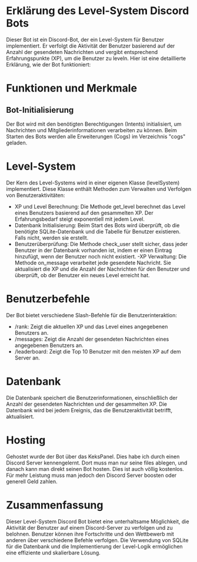 # Erklärung des Level-System Discord Bots
Dieser Bot ist ein Discord-Bot, der ein Level-System für Benutzer implementiert. Er verfolgt die Aktivität der Benutzer basierend auf der Anzahl der gesendeten Nachrichten und vergibt entsprechend Erfahrungspunkte (XP), um die Benutzer zu leveln. Hier ist eine detaillierte Erklärung, wie der Bot funktioniert:

# Funktionen und Merkmale
## Bot-Initialisierung
Der Bot wird mit den benötigten Berechtigungen (Intents) initialisiert, um Nachrichten und Mitgliederinformationen verarbeiten zu können. Beim Starten des Bots werden alle Erweiterungen (Cogs) im Verzeichnis "cogs" geladen.

# Level-System
Der Kern des Level-Systems wird in einer eigenen Klasse (levelSystem) implementiert. Diese Klasse enthält Methoden zum Verwalten und Verfolgen von Benutzeraktivitäten:
  - XP und Level Berechnung: Die Methode get_level berechnet das Level eines Benutzers basierend auf den gesammelten XP. Der Erfahrungsbedarf steigt exponentiell mit jedem Level.
  - Datenbank Initialisierung: Beim Start des Bots wird überprüft, ob die benötigte SQLite-Datenbank und die Tabelle für Benutzer existieren. Falls nicht, werden sie erstellt.
  - Benutzerüberprüfung: Die Methode check_user stellt sicher, dass jeder Benutzer in der Datenbank vorhanden ist, indem er einen Eintrag hinzufügt, wenn der Benutzer noch nicht existiert.
   -XP Verwaltung: Die Methode on_message verarbeitet jede gesendete Nachricht. Sie aktualisiert die XP und die Anzahl der Nachrichten für den Benutzer und überprüft, ob der Benutzer ein neues Level erreicht hat.

# Benutzerbefehle
Der Bot bietet verschiedene Slash-Befehle für die Benutzerinteraktion:
  - /rank: Zeigt die aktuellen XP und das Level eines angegebenen Benutzers an.
  - /messages: Zeigt die Anzahl der gesendeten Nachrichten eines angegebenen Benutzers an.
  - /leaderboard: Zeigt die Top 10 Benutzer mit den meisten XP auf dem Server an.
# Datenbank
Die Datenbank speichert die Benutzerinformationen, einschließlich der Anzahl der gesendeten Nachrichten und der gesammelten XP. Die Datenbank wird bei jedem Ereignis, das die Benutzeraktivität betrifft, aktualisiert.

# Hosting
Gehostet wurde der Bot über das KeksPanel. Dies habe ich durch einen Discord Server kennengelernt. Dort muss man nur seine files ablegen, und danach kann man direkt seinen Bot hosten. Dies ist auch völlig kostenlos. Für mehr Leistung muss man jedoch den Discord Server boosten oder generell Geld zahlen.

# Zusammenfassung

Dieser Level-System Discord Bot bietet eine unterhaltsame Möglichkeit, die Aktivität der Benutzer auf einem Discord-Server zu verfolgen und zu belohnen. Benutzer können ihre Fortschritte und den Wettbewerb mit anderen über verschiedene Befehle verfolgen. Die Verwendung von SQLite für die Datenbank und die Implementierung der Level-Logik ermöglichen eine effiziente und skalierbare Lösung.
